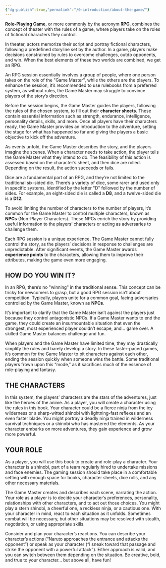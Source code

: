 ```yaml
---
{"dg-publish":true,"permalink":"/0-introduction/about-the-game/"}
---
```


**Role-Playing Game**, or more commonly by the acronym **RPG**, combines the concept of theater with the rules of a game, where players take on the roles of fictional characters they control.

In theater, actors memorize their script and portray fictional characters, following a predefined storyline set by the author. In a game, players make decisions constrained by rules to overcome challenges, outdo opponents, and win. When the best elements of these two worlds are combined, we get an RPG.

An RPG session essentially involves a group of people, where one person takes on the role of the "Game Master", while the others are the players. To enhance the session, it’s recommended to use rulebooks from a preferred system, as without rules, the Game Master may struggle to convince players of the story’s direction.

Before the session begins, the Game Master guides the players, following the rules of the chosen system, to fill out their **character sheets**. These contain essential information such as strength, endurance, intelligence, personality details, skills, and more. Once all players have their characters ready, the Game Master provides an introduction to the adventure, setting the stage for what has happened so far and giving the players a basic objective to kick off the adventure.

As events unfold, the Game Master describes the story, and the players imagine the scenes. When a character needs to take action, the player tells the Game Master what they intend to do. The feasibility of this action is assessed based on the character’s sheet, and then dice are rolled. Depending on the result, the action succeeds or fails.

Dice are a fundamental part of an RPG, and they’re not limited to the traditional six-sided die. There’s a variety of dice, some rarer and used only in specific systems, identified by the letter "D" followed by the number of sides. For example, an eight-sided die is called a **D8**, and a twelve-sided die is a **D12**.

To avoid limiting the number of characters to the number of players, it’s common for the Game Master to control multiple characters, known as **NPCs** (Non-Player Characters). These NPCs enrich the story by providing useful information to the players’ characters or acting as adversaries to challenge them.

Each RPG session is a unique experience. The Game Master cannot fully control the story, as the players’ decisions in response to challenges are unpredictable. After significant events, the Game Master awards **experience points** to the characters, allowing them to improve their attributes, making the game even more engaging.

## HOW DO YOU WIN IT?

In an RPG, there’s no "winning" in the traditional sense. This concept can be tricky for newcomers to grasp, but a good RPG session isn’t about competition. Typically, players unite for a common goal, facing adversaries controlled by the Game Master, known as **NPCs**.

It’s important to clarify that the Game Master isn’t against the players just because they control antagonistic NPCs. If a Game Master wants to end the game, they could create an insurmountable situation that even the strongest, most experienced player couldn’t escape, and… game over. A skilled Game Master balances challenge and fun.

When players and the Game Master have limited time, they may drastically simplify the rules and barely develop a story. In these faster-paced games, it’s common for the Game Master to pit characters against each other, ending the session quickly when someone wins the battle. Some traditional players frown upon this “mode,” as it sacrifices much of the essence of role-playing and fantasy.

## THE CHARACTERS

In this system, the players’ characters are the stars of the adventures, just like the heroes of the anime. As a player, you will create a character using the rules in this book. Your character could be a fierce ninja from the icy wilderness or a sharp-witted shinobi with lightning-fast reflexes and an even faster blade. You might portray a deadly ninja trained in wilderness survival techniques or a shinobi who has mastered the elements. As your character embarks on more adventures, they gain experience and grow more powerful.

## YOUR ROLE
As a player, you will use this book to create and role-play a character. Your character is a shinobi, part of a team regularly hired to undertake missions and face enemies. The gaming session should take place in a comfortable setting with enough space for books, character sheets, dice rolls, and any other necessary materials.

The Game Master creates and describes each scene, narrating the action. Your role as a player is to decide your character’s preferences, personality, relationships with other characters, and to act out those choices. You might play a stern shinobi, a cheerful one, a reckless ninja, or a cautious one. With your character in mind, react to each situation as it unfolds. Sometimes combat will be necessary, but other situations may be resolved with stealth, negotiation, or using appropriate skills.

Consider and plan your character’s reactions. You can describe your character’s actions (“Naruto approaches the entrance and attacks the opponent”) or speak as your character (“I sneak toward that passage and strike the opponent with a powerful attack”). Either approach is valid, and you can switch between them depending on the situation. Be creative, bold, and true to your character… but above all, have fun!